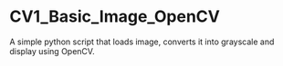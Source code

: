 # CV1_Basic_Image_OpenCV
A simple python script that loads image, converts it into grayscale and display using OpenCV.
